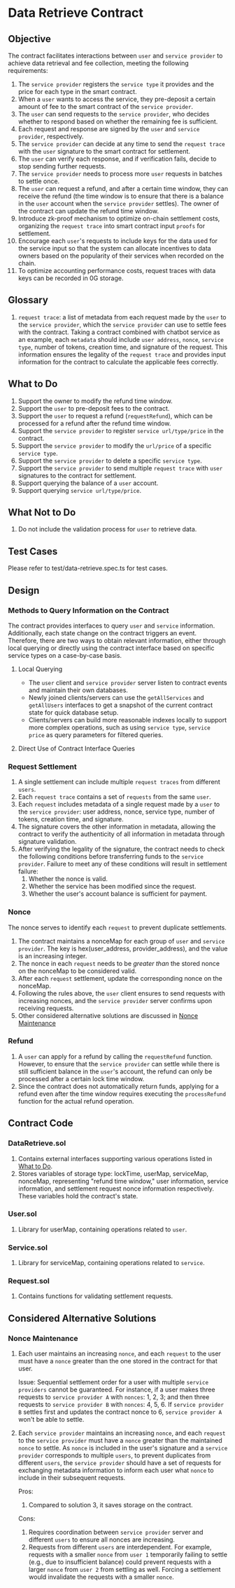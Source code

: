 # Data Retrieve Contract

## Objective

The contract facilitates interactions between `user` and `service provider` to achieve data retrieval and fee collection, meeting the following requirements:

1. The `service provider` registers the `service type` it provides and the price for each type in the smart contract.
2. When a `user` wants to access the service, they pre-deposit a certain amount of fee to the smart contract of the `service provider`.
3. The `user` can send requests to the `service provider`, who decides whether to respond based on whether the remaining fee is sufficient.
4. Each request and response are signed by the `user` and `service provider`, respectively.
5. The `service provider` can decide at any time to send the `request trace` with the `user` signature to the smart contract for settlement.
6. The `user` can verify each response, and if verification fails, decide to stop sending further requests.
7. The `service provider` needs to process more `user` requests in batches to settle once.
8. The `user` can request a refund, and after a certain time window, they can receive the refund (the time window is to ensure that there is a balance in the `user` account when the `service provider` settles). The owner of the contract can update the refund time window.
9. Introduce zk-proof mechanism to optimize on-chain settlement costs, organizing the `request trace` into smart contract input `proofs` for settlement.
10. Encourage each `user`'s requests to include keys for the data used for the service input so that the system can allocate incentives to data owners based on the popularity of their services when recorded on the chain.
11. To optimize accounting performance costs, request traces with data keys can be recorded in 0G storage.

## Glossary

1. `request trace`: a list of metadata from each request made by the `user` to the `service provider`, which the `service provider` can use to settle fees with the contract. Taking a contract combined with chatbot service as an example, each `metadata` should include `user address`, `nonce`, `service type`, number of tokens, creation time, and signature of the request. This information ensures the legality of the `request trace` and provides input information for the contract to calculate the applicable fees correctly.

## What to Do

1. Support the owner to modify the refund time window.
2. Support the `user` to pre-deposit fees to the contract.
3. Support the `user` to request a refund (`requestRefund`), which can be processed for a refund after the refund time window.
4. Support the `service provider` to register `service url/type/price` in the contract.
5. Support the `service provider` to modify the `url/price` of a specific `service type`.
6. Support the `service provider` to delete a specific `service type`.
7. Support the `service provider` to send multiple `request trace` with `user` signatures to the contract for settlement.
8. Support querying the balance of a `user` account.
9. Support querying `service url/type/price`.

## What Not to Do

1. Do not include the validation process for `user` to retrieve data.

## Test Cases

Please refer to test/data-retrieve.spec.ts for test cases.

## Design

### Methods to Query Information on the Contract

The contract provides interfaces to query `user` and `service` information. Additionally, each state change on the contract triggers an event. Therefore, there are two ways to obtain relevant information, either through local querying or directly using the contract interface based on specific service types on a case-by-case basis.

1. Local Querying

    - The `user` client and `service provider` server listen to contract events and maintain their own databases.
    - Newly joined clients/servers can use the `getAllServices` and `getAllUsers` interfaces to get a snapshot of the current contract state for quick database setup.
    - Clients/servers can build more reasonable indexes locally to support more complex operations, such as using `service type`, `service price` as query parameters for filtered queries.

2. Direct Use of Contract Interface Queries

### Request Settlement

1. A single settlement can include multiple `request traces` from different `users`.
2. Each `request trace` contains a set of `requests` from the same `user`.
3. Each `request` includes metadata of a single request made by a `user` to the `service provider`: user address, nonce, service type, number of tokens, creation time, and signature.
4. The signature covers the other information in metadata, allowing the contract to verify the authenticity of all information in metadata through signature validation.
5. After verifying the legality of the signature, the contract needs to check the following conditions before transferring funds to the `service provider`. Failure to meet any of these conditions will result in settlement failure:
    1. Whether the nonce is valid.
    2. Whether the service has been modified since the request.
    3. Whether the user's account balance is sufficient for payment.

### Nonce

The nonce serves to identify each `request` to prevent duplicate settlements.

1. The contract maintains a nonceMap for each group of `user` and `service provider`. The key is hex(user_address, provider_address), and the value is an increasing integer.
2. The nonce in each `request` needs to be _greater than_ the stored nonce on the nonceMap to be considered valid.
3. After each `request` settlement, update the corresponding nonce on the nonceMap.
4. Following the rules above, the `user` client ensures to send requests with increasing nonces, and the `service provider` server confirms upon receiving requests.
5. Other considered alternative solutions are discussed in [Nonce Maintenance](#nonce-maintenance)

### Refund

1. A `user` can apply for a refund by calling the `requestRefund` function. However, to ensure that the `service provider` can settle while there is still sufficient balance in the `user`'s account, the refund can only be processed after a certain lock time window.
2. Since the contract does not automatically return funds, applying for a refund even after the time window requires executing the `processRefund` function for the actual refund operation.

## Contract Code

### DataRetrieve.sol

1. Contains external interfaces supporting various operations listed in [What to Do](#what-to-do).
2. Stores variables of storage type: lockTime, userMap, serviceMap, nonceMap, representing "refund time window," user information, service information, and settlement request nonce information respectively. These variables hold the contract's state.

### User.sol

1. Library for userMap, containing operations related to `user`.

### Service.sol

1. Library for serviceMap, containing operations related to `service`.

### Request.sol

1. Contains functions for validating settlement requests.

## Considered Alternative Solutions

### Nonce Maintenance

1. Each user maintains an increasing `nonce`, and each `request` to the user must have a `nonce` greater than the one stored in the contract for that user.

    Issue: Sequential settlement order for a user with multiple `service providers` cannot be guaranteed. For instance, if a user makes three requests to `service provider A` with `nonces`: 1, 2, 3; and then three requests to `service provider B` with `nonces`: 4, 5, 6. If `service provider B` settles first and updates the contract nonce to 6, `service provider A` won't be able to settle.

2. Each `service provider` maintains an increasing `nonce`, and each `request` to the `service provider` must have a `nonce` greater than the maintained `nonce` to settle. As `nonce` is included in the user's signature and a `service provider` corresponds to multiple `users`, to prevent duplicates from different `users`, the `service provider` should have a set of requests for exchanging metadata information to inform each user what `nonce` to include in their subsequent requests.

    Pros:

    1. Compared to solution 3, it saves storage on the contract.

    Cons:

    1. Requires coordination between `service provider` server and different `users` to ensure all nonces are increasing.
    2. Requests from different `users` are interdependent. For example, requests with a smaller `nonce` from `user 1` temporarily failing to settle (e.g., due to insufficient balance) could prevent requests with a larger `nonce` from `user 2` from settling as well. Forcing a settlement would invalidate the requests with a smaller `nonce`.
